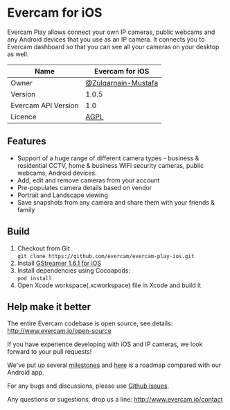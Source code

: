 # Evercam for iOS

Evercam Play allows connect your own IP cameras, public webcams and any Android devices that you use as an IP camera. It connects you to Evercam dashboard so that you can see all your cameras on your desktop as well. 

| Name   | Evercam for iOS|
| --- | --- |
| Owner   | [@Zulqarnain-Mustafa](https://github.com/Zulqarnain-Mustafa)   |
| Version  | 1.0.5 |
| Evercam API Version  | 1.0  |
| Licence | [AGPL](https://tldrlegal.com/license/gnu-affero-general-public-license-v3-%28agpl-3.0%29) |

## Features

* Support of a huge range of different camera types - business & residential CCTV, home & business WiFi security cameras, public webcams, Android devices.
* Add, edit and remove cameras from your account
* Pre-populates camera details based on vendor
* Portrait and Landscape viewing
* Save snapshots from any camera and share them with your friends & family

## Build
1. Checkout from Git  
   ```git clone https://github.com/evercam/evercam-play-ios.git```
2. Install [GStreamer 1.6.1 for iOS](http://gstreamer.freedesktop.org/data/pkg/ios/1.6.1/)
3. Install dependencies using Cocoapods:  
   ```pod install```
4. Open Xcode workspace(.xcworkspace) file in Xcode and build it
    
## Help make it better

The entire Evercam codebase is open source, see details: http://www.evercam.io/open-source

If you have experience developing with iOS and IP cameras, we look forward to your pull requests!  

We've put up several [milestones](https://github.com/evercam/evercam-play-ios/milestones) and [here](https://docs.google.com/spreadsheets/d/1mZ521gVZUf0a42cyvkqiyfGHiNn2BqZJR__Fj7aRyyQ/edit#gid=0) is a roadmap compared with our Android app. 

For any bugs and discussions, please use [Github Issues](https://github.com/evercam/evercam-play-android/issues).

Any questions or sugestions, drop us a line: http://www.evercam.io/contact






